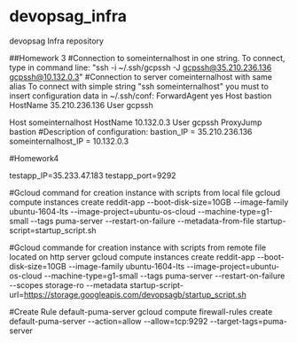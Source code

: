 # devopsag_infra
devopsag Infra repository

##Homework 3
#Connection to someinternalhost in one string.
To connect, type in command line: "ssh -i ~/.ssh/gcpssh -J gcpssh@35.210.236.136 gcpssh@10.132.0.3"
#Connection to server comeinternalhost with same alias
To connect with simple string "ssh someinternalhost" you must to insert configuration data in ~/.ssh/conf:
ForwardAgent yes
Host bastion
    HostName 35.210.236.136
    User gcpssh

Host someinternalhost
    HostName 10.132.0.3
    User gcpssh
    ProxyJump bastion
#Description of configuration:
bastion_IP = 35.210.236.136
someinternalhost_IP = 10.132.0.3

#Homework4

testapp_IP=35.233.47.183
testapp_port=9292

#Gcloud command for creation instance with scripts from local file
gcloud compute instances create reddit-app  --boot-disk-size=10GB   --image-family ubuntu-1604-lts   --image-project=ubuntu-os-cloud   --machine-type=g1-small   --tags puma-server   --restart-on-failure   --metadata-from-file startup-script=startup_script.sh

#Gcloud commande for creation instance with scripts from remote file located on http server
gcloud compute instances create reddit-app  --boot-disk-size=10GB   --image-family ubuntu-1604-lts   --image-project=ubuntu-os-cloud   --machine-type=g1-small   --tags puma-server   --restart-on-failure  --scopes storage-ro --metadata startup-script-url=https://storage.googleapis.com/devopsagb/startup_script.sh

#Create Rule default-puma-server
gcloud compute firewall-rules create default-puma-server --action=allow --allow=tcp:9292 --target-tags=puma-server
